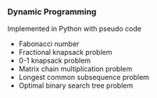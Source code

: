 ### Dynamic Programming  
Implemented in Python with pseudo code  

- Fabonacci number  
- Fractional knapsack problem  
- 0-1 knapsack problem  
- Matrix chain multiplication problem  
- Longest common subsequence problem
- Optimal binary search tree problem  
